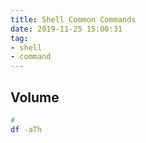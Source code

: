 ```yaml
---
title: Shell Common Commands
date: 2019-11-25 15:00:31
tag:
- shell
- command
---
```


## Volume

```bash
# 
df -aTh
```
<!--stackedit_data:
eyJoaXN0b3J5IjpbLTczNDc1MTM2NF19
-->